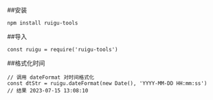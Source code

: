 ##安装
```
npm install ruigu-tools
```

##导入
```
const ruigu = require('ruigu-tools')
```

##格式化时间
```
// 调用 dateFormat 对时间格式化
const dtStr = ruigu.dateFormat(new Date(), 'YYYY-MM-DD HH:mm:ss')
// 结果 2023-07-15 13:08:10
```